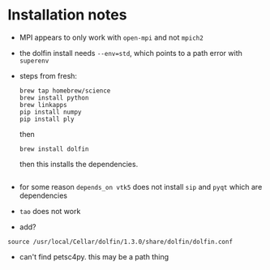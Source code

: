 Installation notes
==================

- MPI appears to only work with `open-mpi` and not `mpich2`

- the dolfin install needs `--env=std`, which points to a path error with `superenv`

- steps from fresh:
  ```
  brew tap homebrew/science
  brew install python
  brew linkapps
  pip install numpy
  pip install ply
  ```
  then
  ```
  brew install dolfin
  ```
  then this installs the dependencies.
  ```

- for some reason `depends_on vtk5` does not install `sip` and `pyqt` which are dependencies

- `tao` does not work

- add?
```
source /usr/local/Cellar/dolfin/1.3.0/share/dolfin/dolfin.conf
```

- can't find petsc4py.  this may be a path thing
